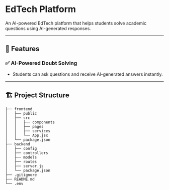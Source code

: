 # **EdTech Platform**

An AI-powered EdTech platform that helps students solve academic questions using AI-generated responses.

---

## 🚀 **Features**
### ✅ AI-Powered Doubt Solving  
- Students can ask questions and receive AI-generated answers instantly.  

---

## 🏗️ **Project Structure**
```plaintext
├── frontend
│   ├── public
│   ├── src
│   │   ├── components
│   │   ├── pages
│   │   ├── services
│   │   └── App.jsx
│   └── package.json
├── backend
│   ├── config
│   ├── controllers
│   ├── models
│   ├── routes
│   ├── server.js
│   └── package.json
├── .gitignore
├── README.md
└── .env
